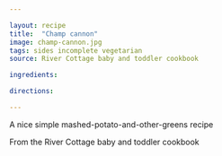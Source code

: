 ```yaml
---

layout: recipe
title:  "Champ cannon"
image: champ-cannon.jpg
tags: sides incomplete vegetarian
source: River Cottage baby and toddler cookbook

ingredients:

directions:

---
```

A nice simple mashed-potato-and-other-greens recipe

From the River Cottage baby and toddler cookbook
